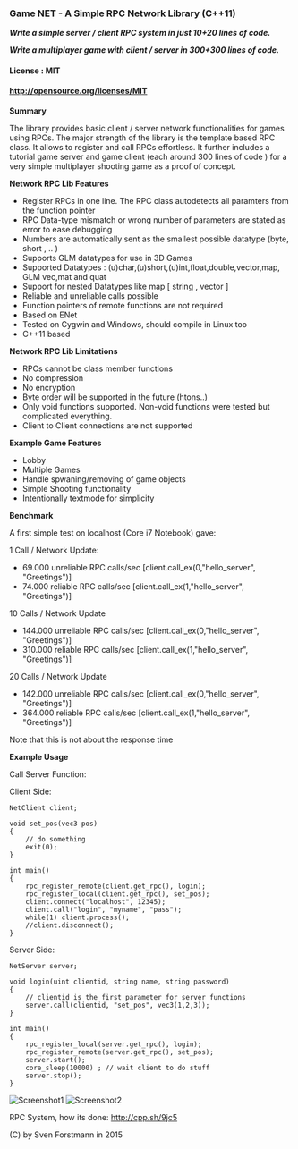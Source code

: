 ### Game NET - A Simple RPC Network Library (C++11)

***Write a simple server / client RPC system in just 10+20 lines of code.***

***Write a multiplayer game with client / server in 300+300 lines of code.***

#### License : MIT
#### http://opensource.org/licenses/MIT

**Summary** 

The library provides basic client / server network functionalities for games using RPCs. The major strength of the library is the template based RPC class. It allows to register and call RPCs effortless. It further includes a tutorial game server and game client (each around 300  lines of code ) for a very simple multiplayer shooting game as a proof of concept.

**Network RPC Lib Features**

* Register RPCs in one line. The RPC class autodetects all paramters from the function pointer
* RPC Data-type mismatch or wrong number of parameters are stated as error to ease debugging
* Numbers are automatically sent as the smallest possible datatype (byte, short , .. )
* Supports GLM datatypes for use in 3D Games
* Supported Datatypes : (u)char,(u)short,(u)int,float,double,vector,map, GLM vec,mat and quat
* Support for nested Datatypes like map [ string , vector ]
* Reliable and unreliable calls possible
* Function pointers of remote functions are not required
* Based on ENet
* Tested on Cygwin and Windows, should compile in Linux too
* C++11 based 

**Network RPC Lib Limitations**

* RPCs cannot be class member functions
* No compression
* No encryption
* Byte order will be supported in the future (htons..)
* Only void functions supported. Non-void functions were tested but complicated everything.
* Client to Client connections are not supported

**Example Game Features**

* Lobby 
* Multiple Games
* Handle spwaning/removing of game objects
* Simple Shooting functionality
* Intentionally textmode for simplicity

**Benchmark**

A first simple test on localhost (Core i7 Notebook) gave:
 
1 Call / Network Update:
 
* 69.000 unreliable RPC calls/sec [client.call_ex(0,"hello_server", "Greetings")]
* 74.000 reliable RPC calls/sec  [client.call_ex(1,"hello_server", "Greetings")]
 
10 Calls / Network Update
 
* 144.000 unreliable RPC calls/sec [client.call_ex(0,"hello_server", "Greetings")]
* 310.000 reliable RPC calls/sec  [client.call_ex(1,"hello_server", "Greetings")]

20 Calls / Network Update
 
* 142.000 unreliable RPC calls/sec [client.call_ex(0,"hello_server", "Greetings")]
* 364.000 reliable RPC calls/sec  [client.call_ex(1,"hello_server", "Greetings")]

Note that this is not about the response time

**Example Usage**

Call Server Function:

Client Side:

    NetClient client;
    
    void set_pos(vec3 pos)
    {
        // do something
        exit(0);
    }
    
    int main()
    {
        rpc_register_remote(client.get_rpc(), login);
        rpc_register_local(client.get_rpc(), set_pos);
        client.connect("localhost", 12345);
        client.call("login", "myname", "pass");
        while(1) client.process();
        //client.disconnect();
    }

Server Side:

    NetServer server;
    
    void login(uint clientid, string name, string password)
    {
        // clientid is the first parameter for server functions
        server.call(clientid, "set_pos", vec3(1,2,3));    
    }
    
    int main()
    {
        rpc_register_local(server.get_rpc(), login);
        rpc_register_remote(server.get_rpc(), set_pos);    
        server.start();
        core_sleep(10000) ; // wait client to do stuff
        server.stop();
    }
    
    

![Screenshot1](https://github.com/sp4cerat/Game-NET/blob/master/screenshots/game.png?raw=true)
![Screenshot2](https://github.com/sp4cerat/Game-NET/blob/master/screenshots/lobby.png?raw=true)

RPC System, how its done: http://cpp.sh/9jc5

(C) by Sven Forstmann in 2015
